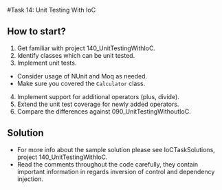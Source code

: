 #Task 14: Unit Testing With IoC

## How to start?

1. Get familiar with project 140_UnitTestingWithIoC.
2. Identify classes which can be unit tested.
3. Implement unit tests.
  * Consider usage of NUnit and Moq as needed.
  * Make sure you covered the ```Calculator``` class.
4. Implement support for additional operators (plus, divide).
5. Extend the unit test coverage for newly added operators.
6. Compare the differences against 090_UnitTestingWithoutIoC.

## Solution

* For more info about the sample solution please see IoCTaskSolutions, project 
  140_UnitTestingWithIoC.
* Read the comments throughout the code carefully, they contain important 
  information in regards inversion of control and dependency injection.
